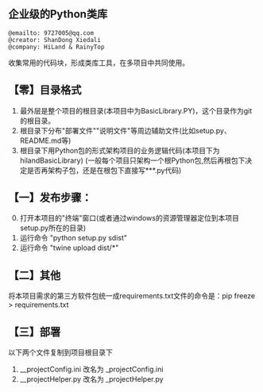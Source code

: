 企业级的Python类库
--

```
@emailto: 9727005@qq.com
@creator: ShanDong Xiedali
@company: HiLand & RainyTop
```

收集常用的代码块，形成类库工具，在多项目中共同使用。

## 【零】目录格式

1. 最外层是整个项目的根目录(本项目中为BasicLibrary.PY)，这个目录作为git的根目录。
2. 根目录下分布"部署文件""说明文件"等周边辅助文件(比如setup.py、README.md等)
3. 根目录下用Python包的形式架构项目的业务逻辑代码(本项目下为hilandBasicLibrary)
   (一般每个项目只架构一个根Python包,然后再根包下决定是否再架构子包，还是在根包下直接写***.py代码)

## 【一】发布步骤：

0. 打开本项目的"终端"窗口(或者通过windows的资源管理器定位到本项目setup.py所在的目录)
1. 运行命令 "python setup.py sdist"
2. 运行命令 "twine upload dist/*"

## 【二】其他

将本项目需求的第三方软件包统一成requirements.txt文件的命令是：pip freeze > requirements.txt

## 【三】部署

以下两个文件复制到项目根目录下

1. __projectConfig.ini 改名为 _projectConfig.ini
2. __projectHelper.py 改名为 _projectHelper.py